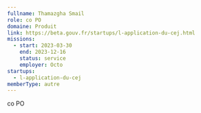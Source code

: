 ```yaml
---
fullname: Thamazgha Smail
role: co PO
domaine: Produit
link: https://beta.gouv.fr/startups/l-application-du-cej.html
missions:
  - start: 2023-03-30
    end: 2023-12-16
    status: service
    employer: Octo
startups:
  - l-application-du-cej
memberType: autre
---
```


co PO
